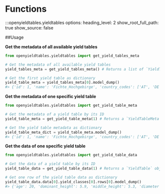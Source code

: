 # Functions

:::openyieldtables.yieldtables
    options:
      heading_level: 2
      show_root_full_path: true
      show_source: false

##Usage

**Get the metadata of all available yield tables**

```python
from openyieldtables.yieldtables import get_yield_tables_meta

# Get the metadata of all available yield tables
yield_tables_meta = get_yield_tables_meta() # Returns a list of `YieldTableMeta` objects

# Get the first yield table as dictionary
yield_table_meta = yield_tables_meta[0].model_dump()
#> {'id': 1, 'name': 'Fichte_Hochgebirge', 'country_codes': ['AT', 'DE'],...}
```

**Get the metadata of one specific yield table**
  
```python
from openyieldtables.yieldtables import get_yield_table_meta

# Get the metadata of a yield table by its ID
yield_table_meta = get_yield_table_meta(1) # Returns a `YieldTableMeta` object

# Get the yield table metadata as dictionary
yield_table_meta_dict = yield_table_meta.model_dump()
#> {'id': 1, 'name': 'Fichte_Hochgebirge', 'country_codes': ['AT', 'DE'],...}
```

**Get the data of one specific yield table**
  
```python
from openyieldtables.yieldtables import get_yield_table_data

# Get the data of a yield table by its ID
yield_table_data = get_yield_table_data(1) # Returns a `YieldTable` object

# Get one row of the yield table data as dictionary
yield_table_data.data[0].yield_classes[0].rows[0].model_dump()
#> {'age': 20, 'dominant_height': 5.9, 'middle_height': 5.3, 'diameter': 11.5, 'taper': 0.396,...}
```

